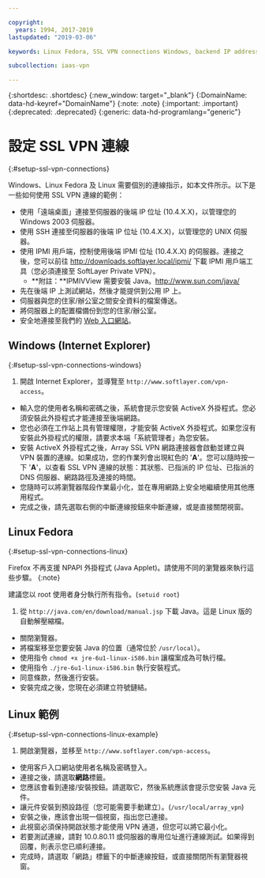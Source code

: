 ```yaml
---

copyright:
  years: 1994, 2017-2019
lastupdated: "2019-03-06"

keywords: Linux Fedora, SSL VPN connections Windows, backend IP address

subcollection: iaas-vpn

---
```


{:shortdesc: .shortdesc}
{:new_window: target="_blank"}
{:DomainName: data-hd-keyref="DomainName"}
{:note: .note}
{:important: .important}
{:deprecated: .deprecated}
{:generic: data-hd-programlang="generic"}

# 設定 SSL VPN 連線
{:#setup-ssl-vpn-connections}

Windows、Linux Fedora 及 Linux 需要個別的連線指示，如本文件所示。以下是一些如何使用 SSL VPN 連線的範例：

* 使用「遠端桌面」連接至伺服器的後端 IP 位址 (10.4.X.X)，以管理您的 Windows 2003 伺服器。
* 使用 SSH 連接至伺服器的後端 IP 位址 (10.4.X.X)，以管理您的 UNIX 伺服器。
* 使用 IPMI 用戶端，控制使用後端 IPMI 位址 (10.4.X.X) 的伺服器。連接之後，您可以前往 http://downloads.softlayer.local/ipmi/ 下載 IPMI 用戶端工具（您必須連接至 SoftLayer Private VPN）。
  * **附註：**IPMIVView 需要安裝 Java。http://www.sun.com/java/
* 先在後端 IP 上測試網站，然後才能提供到公用 IP 上。
* 伺服器與您的住家/辦公室之間安全資料的檔案傳送。
* 將伺服器上的配置檔備份到您的住家/辦公室。
* 安全地連接至我們的 [Web 入口網站](http://control.softlayer.com/)。

## Windows (Internet Explorer)
{:#setup-ssl-vpn-connections-windows}

1. 開啟 Internet Explorer，並導覽至 `http://www.softlayer.com/vpn-access`。
* 輸入您的使用者名稱和密碼之後，系統會提示您安裝 ActiveX 外掛程式。您必須安裝此外掛程式才能連接至後端網路。 
* 您也必須在工作站上具有管理權限，才能安裝 ActiveX 外掛程式。如果您沒有安裝此外掛程式的權限，請要求本端「系統管理者」為您安裝。 
* 安裝 ActiveX 外掛程式之後，Array SSL VPN 網路連接器會啟動並建立與 VPN 裝置的連線。如果成功，您的作業列會出現紅色的 '**A**'。您可以隨時按一下 '**A**'，以查看 SSL VPN 連線的狀態：其狀態、已指派的 IP 位址、已指派的 DNS 伺服器、網路路徑及連接的時間。 
* 您隨時可以將瀏覽器階段作業最小化，並在專用網路上安全地繼續使用其他應用程式。 
* 完成之後，請先選取右側的中斷連線按鈕來中斷連線，或是直接關閉視窗。

## Linux Fedora 
{:#setup-ssl-vpn-connections-linux}

Firefox 不再支援 NPAPI 外掛程式 (Java Applet)。請使用不同的瀏覽器來執行這些步驟。
{:note}

建議您以 root 使用者身分執行所有指令。(`setuid root`)

1. 從 `http://java.com/en/download/manual.jsp` 下載 Java。這是 Linux 版的自動解壓縮檔。
* 關閉瀏覽器。
* 將檔案移至您要安裝 Java 的位置（通常位於 `/usr/local`）。
* 使用指令 `chmod +x jre-6u1-linux-i586.bin` 讓檔案成為可執行檔。
* 使用指令 `./jre-6u1-linux-i586.bin` 執行安裝程式。
* 同意條款，然後進行安裝。
* 安裝完成之後，您現在必須建立符號鏈結。

## Linux 範例
{:#setup-ssl-vpn-connections-linux-example}

1. 開啟瀏覽器，並移至 `http://www.softlayer.com/vpn-access`。
* 使用客戶入口網站使用者名稱及密碼登入。
* 連接之後，請選取**網路**標籤。
* 您應該會看到連接/安裝按鈕。請選取它，然後系統應該會提示您安裝 Java 元件。
* 讓元件安裝到預設路徑（您可能需要手動建立）。(`/usr/local/array_vpn`)
* 安裝之後，應該會出現一個視窗，指出您已連接。
* 此視窗必須保持開啟狀態才能使用 VPN 通道，但您可以將它最小化。
* 若要測試連線，請對 10.0.80.11 或伺服器的專用位址進行連線測試。如果得到回覆，則表示您已順利連接。
* 完成時，請選取「網路」標籤下的中斷連線按鈕，或直接關閉所有瀏覽器視窗。
